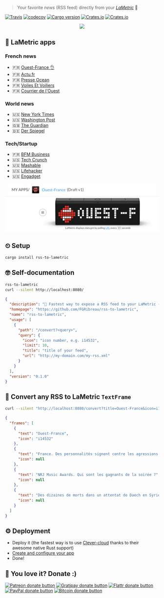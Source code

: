 > Your favorite *news* (RSS feed) directly from your [*LaMetric*](http://bit.ly/2zcEaTz) 🎩

[![Travis](https://img.shields.io/travis/rust-lang/rust.svg)](https://travis-ci.org/FGRibreau/rss-to-lametric) [![codecov](https://codecov.io/gh/FGRibreau/rss-to-lametric/branch/master/graph/badge.svg)](https://codecov.io/gh/FGRibreau/rss-to-lametric)
[![Cargo version](https://img.shields.io/crates/v/rss-to-lametric.svg)](https://crates.io/crates/rss-to-lametric) [![Crates.io](https://img.shields.io/crates/l/rss-to-lametric.svg)](https://crates.io/crates/rss-to-lametric) [![Crates.io](https://img.shields.io/crates/d/rss-to-lametric.svg)](https://crates.io/crates/rss-to-lametric)

<p align="center">
  <a href="http://bit.ly/2zyD4SA">
  <img src="https://media.giphy.com/media/3ohs7VLXzJNpgZNtPG/giphy.gif"/>  
  </a>
</p>


## 📱 LaMetric apps

### French news

- 🇫🇷 [Ouest-France 👌](http://bit.ly/2zyD4SA)
- 🇫🇷 [Actu.fr](http://bit.ly/2lQ7TfO)
- 🇫🇷 [Presse Ocean](http://bit.ly/2zxGZiN)
- 🇫🇷 [Voiles Et Voiliers](http://bit.ly/2lQ2Bkm)
- 🇫🇷 [Courrier de l'Ouest](http://bit.ly/2lRj5so)

### World news

- 🇺🇸 [New York Times](http://bit.ly/2yuBMYO)
- 🇺🇸 [Washington Post](http://bit.ly/2zdXQq8)
- 🇬🇧 [The Guardian](http://bit.ly/2y0bXvA)
- 🇩🇪 [Der Spiegel](http://bit.ly/2hb0ia1)

### Tech/Startup

- 🇫🇷 [BFM Business](http://bit.ly/2zeGdGZ)
- 🇺🇸 [Tech Crunch](http://bit.ly/2ze84qM)
- 🇺🇸 [Mashable](http://bit.ly/2hc9fQn)
- 🇺🇸 [Lifehacker](http://bit.ly/2xZbc5H)
- 🇺🇸 [Engadget](http://bit.ly/2lRyRTZ)


<p align="center">
  <a href="http://bit.ly/2zyD4SA">
  <img src="/docs/lametric-app.jpg"/>  
  </a>
</p>

## ⏲ Setup

```bash
cargo install rss-to-lametric
```


## 🤓 Self-documentation

```bash
rss-to-lametric
curl --silent http://localhost:8080/
```

```json
{
  "description": "🛫 Fastest way to expose a RSS feed to your LaMetric - http://bit.ly/2zcEaTz 🎩",
  "homepage": "https://github.com/FGRibreau/rss-to-lametric",
  "name": "rss-to-lametric",
  "usage": [
    {
      "path": "/convert?<query>",
      "query": {
        "icon": "icon number, e.g. i14532",
        "limit": 10,
        "title": "title of your feed",
        "url": "http://my-domain.com/my-rss.xml"
      }
    }
  ],
  "version": "0.1.0"
}
```

## 🎩 Convert any RSS to LaMetric `TextFrame`

```bash
curl --silent "http://localhost:8080/convert?title=Ouest-France&icon=i14532&limit=3&url=https://www.ouest-france.fr/rss-en-continu.xml"
```

```json
{
  "frames": [
    {
      "text": "Ouest-France",
      "icon": "i14532"
    },
    {
      "text": "France. Des personnalités signent contre les agressions sexuelles",
      "icon": null
    },
    {
      "text": "NRJ Music Awards. Qui sont les gagnants de la soirée ?",
      "icon": null
    },
    {
      "text": "Des dizaines de morts dans un attentat de Daech en Syrie",
      "icon": null
    }
  ]
}
```

## ⚙️ Deployment 
- Deploy it (the fastest way is to use [Clever-cloud](https://www.clever-cloud.com/doc/rust/rust/) thanks to their awesome native Rust support)
- [Create and configure your app](http://bit.ly/2hcJobb)
- Done!


## 🦄 You love it? Donate :)

<span class="badge-patreon"><a href="https://patreon.com/fgribreau" title="Donate to this project using Patreon"><img src="https://img.shields.io/badge/patreon-donate-yellow.svg" alt="Patreon donate button" /></a></span>
<span class="badge-gratipay"><a href="https://www.gratipay.com/fgribreau" title="Donate weekly to this project using Gratipay"><img src="https://img.shields.io/badge/gratipay-donate-yellow.svg" alt="Gratipay donate button" /></a></span>
<span class="badge-flattr"><a href="https://flattr.com/profile/fgribreau" title="Donate to this project using Flattr"><img src="https://img.shields.io/badge/flattr-donate-yellow.svg" alt="Flattr donate button" /></a></span>
<span class="badge-paypal"><a href="https://fgribreau.me/paypal" title="Donate to this project using Paypal"><img src="https://img.shields.io/badge/paypal-donate-yellow.svg" alt="PayPal donate button" /></a></span>
<span class="badge-bitcoin"><a href="https://www.coinbase.com/fgribreau" title="Donate once-off to this project using Bitcoin"><img src="https://img.shields.io/badge/bitcoin-donate-yellow.svg" alt="Bitcoin donate button" /></a></span>


